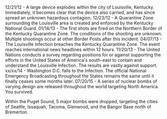 
12/21/12 - A large device explodes within the city of Louisville, Kentucky. Immediately, it becomes clear that the device also carried, and has since spread an unknown hazardous contagion.
12/23/12 - A Quarantine Zone surrounding the Louisville area is created and enforced by the Kentucky National Guard.
01/14/13 - The first shots are fired on the Northern Border of the Kentucky Quarantine Zone. The conditions of the shooting are unknown. Multiple shootings occur at other Border Posts after this incident.
04/07/13 - The Louisville Infection breaches the Kentucky Quarantine Zone. The event reaches international news headlines within 12 hours.
11/20/13 - The United Nations conducts a survey regarding positions for or against supporting the efforts in the United States of America's south-east to contain and understand the Louisville Infection. The results are vastly against support.
xx/xx/14 - Washington D.C. falls to the Infection. The official National Emergency Broadcasting throughout the States remains the same until it finally ceases some months later.
07/20/15 - A series of nuclear bombs of varying design are released throughout the world targeting North America. You survived.

Within the Puget Sound, 5 major bombs were dropped, targeting the cities of Seattle, Issaquah, Tacoma, Glenwood, and the Bangor Base north of Bremerton.